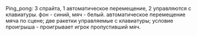Ping_pong:
3 спрайта, 1 автоматическое перемещение, 2 управляются с клавиатуры.
фон - синий, мяч - белый. 
автоматическое перемещение мяча по сцене; две ракетки управляемые с клавиатуры; условие проигрыша - проигрывает игрок пропустивший мяч.


